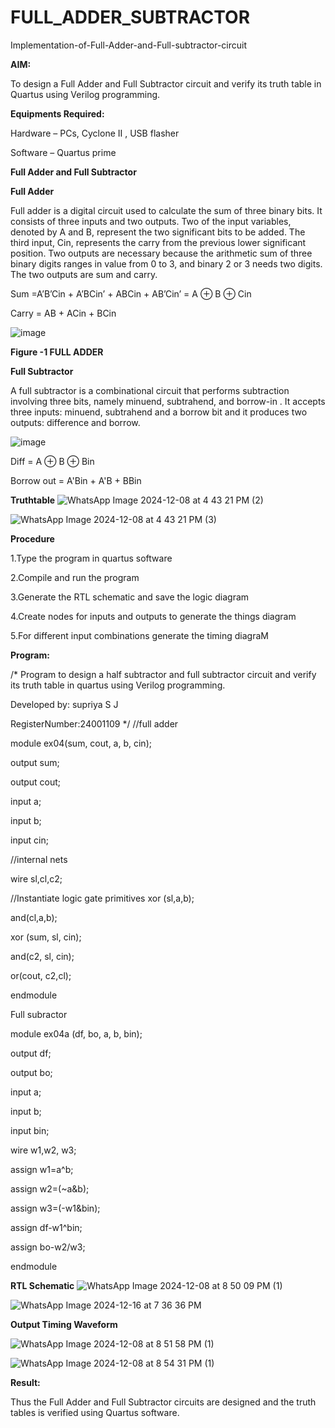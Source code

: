 # FULL_ADDER_SUBTRACTOR

Implementation-of-Full-Adder-and-Full-subtractor-circuit

**AIM:**

To design a Full Adder and Full Subtractor circuit and verify its truth table in Quartus using Verilog programming.

**Equipments Required:**

Hardware – PCs, Cyclone II , USB flasher

Software – Quartus prime

**Full Adder and Full Subtractor**

**Full Adder**

Full adder is a digital circuit used to calculate the sum of three binary bits. It consists of three inputs and two outputs. Two of the input variables, denoted by A and B, represent the two significant bits to be added. The third input, Cin, represents the carry from the previous lower significant position. Two outputs are necessary because the arithmetic sum of three binary digits ranges in value from 0 to 3, and binary 2 or 3 needs two digits. The two outputs are sum and carry.

Sum =A’B’Cin + A’BCin’ + ABCin + AB’Cin’ = A ⊕ B ⊕ Cin 

Carry = AB + ACin + BCin

![image](https://github.com/naavaneetha/FULL_ADDER_SUBTRACTOR/assets/154305477/0f30ba51-5ffb-4198-845f-18e054f675e7)

**Figure -1 FULL ADDER**

**Full Subtractor**

A full subtractor is a combinational circuit that performs subtraction involving three bits, namely minuend, subtrahend, and borrow-in . It accepts three inputs: minuend, subtrahend and a borrow bit and it produces two outputs: difference and borrow.

![image](https://github.com/naavaneetha/FULL_ADDER_SUBTRACTOR/assets/154305477/02b24f51-ab51-4304-9ad6-7b81ffc1ead5)

Diff = A ⊕ B ⊕ Bin 

Borrow out = A'Bin + A'B + BBin

**Truthtable**
![WhatsApp Image 2024-12-08 at 4 43 21 PM (2)](https://github.com/user-attachments/assets/46838152-f4b2-4550-b421-b179368ced41)

![WhatsApp Image 2024-12-08 at 4 43 21 PM (3)](https://github.com/user-attachments/assets/f337560d-0ed4-4585-bc12-b3c426c23f3b)

**Procedure**

 1.Type the program in quartus software
 
 2.Compile and run the program
 
 3.Generate the RTL schematic and save the logic diagram
 
 4.Create nodes for inputs and outputs to generate the things diagram
 
 5.For different input combinations generate the timing diagraM


**Program:**

/* Program to design a half subtractor and full subtractor circuit and verify its truth table in quartus using Verilog programming. 

Developed by: supriya S J 

RegisterNumber:24001109
*/
//full adder

module ex04(sum, cout, a, b, cin);

output sum;

output cout;

input a;

input b;

input cin;

//internal nets

wire sl,cl,c2;

//Instantiate logic gate primitives xor (sl,a,b);

and(cl,a,b);

xor (sum, sl, cin);

and(c2, sl, cin);

or(cout, c2,cl);

endmodule

Full subractor

module ex04a (df, bo, a, b, bin);

output df;

output bo;

input a;

input b;

input bin;

wire w1,w2, w3;

assign w1=a^b;

assign w2=(~a&b);

assign w3=(-w1&bin);

assign df-w1^bin;

assign bo-w2/w3;

endmodule

**RTL Schematic**
![WhatsApp Image 2024-12-08 at 8 50 09 PM (1)](https://github.com/user-attachments/assets/c4ad8f86-f75a-4167-8fdc-ab1af2999b4d)

![WhatsApp Image 2024-12-16 at 7 36 36 PM](https://github.com/user-attachments/assets/42ca6dd6-8e9a-4050-82e8-3121f030697c)

**Output Timing Waveform**

![WhatsApp Image 2024-12-08 at 8 51 58 PM (1)](https://github.com/user-attachments/assets/9b1bcdf0-e8e0-4fe7-b451-4705ff54dbaa)

![WhatsApp Image 2024-12-08 at 8 54 31 PM (1)](https://github.com/user-attachments/assets/91d64982-fa69-4ae9-8cff-1e68c8e3e23d)

**Result:**

Thus the Full Adder and Full Subtractor circuits are designed and the truth tables is verified using Quartus software.



